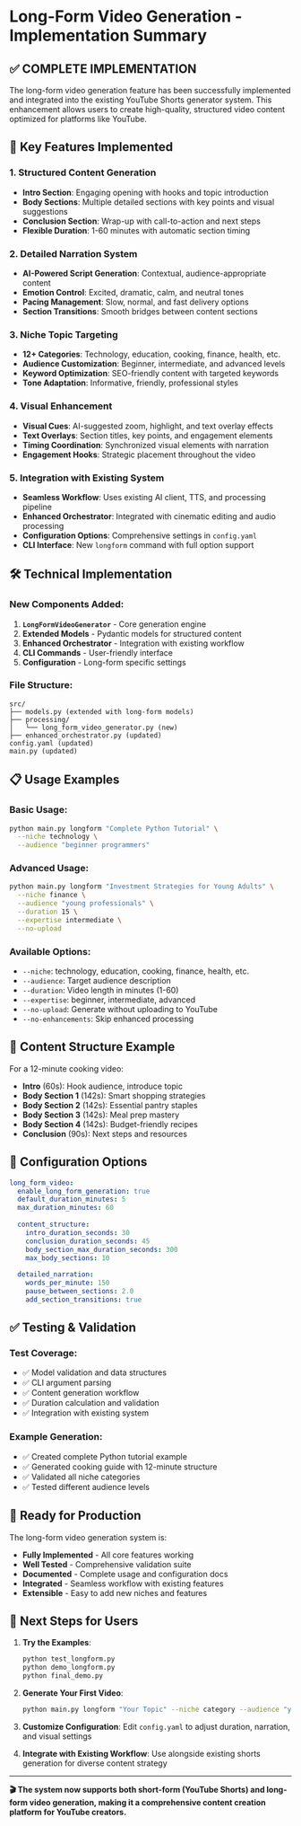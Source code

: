 # Long-Form Video Generation - Implementation Summary

## ✅ **COMPLETE IMPLEMENTATION**

The long-form video generation feature has been successfully implemented and integrated into the existing YouTube Shorts generator system. This enhancement allows users to create high-quality, structured video content optimized for platforms like YouTube.

## 🎯 **Key Features Implemented**

### 1. **Structured Content Generation**
- **Intro Section**: Engaging opening with hooks and topic introduction
- **Body Sections**: Multiple detailed sections with key points and visual suggestions
- **Conclusion Section**: Wrap-up with call-to-action and next steps
- **Flexible Duration**: 1-60 minutes with automatic section timing

### 2. **Detailed Narration System**
- **AI-Powered Script Generation**: Contextual, audience-appropriate content
- **Emotion Control**: Excited, dramatic, calm, and neutral tones
- **Pacing Management**: Slow, normal, and fast delivery options
- **Section Transitions**: Smooth bridges between content sections

### 3. **Niche Topic Targeting**
- **12+ Categories**: Technology, education, cooking, finance, health, etc.
- **Audience Customization**: Beginner, intermediate, and advanced levels
- **Keyword Optimization**: SEO-friendly content with targeted keywords
- **Tone Adaptation**: Informative, friendly, professional styles

### 4. **Visual Enhancement**
- **Visual Cues**: AI-suggested zoom, highlight, and text overlay effects
- **Text Overlays**: Section titles, key points, and engagement elements
- **Timing Coordination**: Synchronized visual elements with narration
- **Engagement Hooks**: Strategic placement throughout the video

### 5. **Integration with Existing System**
- **Seamless Workflow**: Uses existing AI client, TTS, and processing pipeline
- **Enhanced Orchestrator**: Integrated with cinematic editing and audio processing
- **Configuration Options**: Comprehensive settings in `config.yaml`
- **CLI Interface**: New `longform` command with full option support

## 🛠️ **Technical Implementation**

### **New Components Added**:
1. **`LongFormVideoGenerator`** - Core generation engine
2. **Extended Models** - Pydantic models for structured content
3. **Enhanced Orchestrator** - Integration with existing workflow
4. **CLI Commands** - User-friendly interface
5. **Configuration** - Long-form specific settings

### **File Structure**:
```
src/
├── models.py (extended with long-form models)
├── processing/
│   └── long_form_video_generator.py (new)
├── enhanced_orchestrator.py (updated)
config.yaml (updated)
main.py (updated)
```

## 📋 **Usage Examples**

### **Basic Usage**:
```bash
python main.py longform "Complete Python Tutorial" \
  --niche technology \
  --audience "beginner programmers"
```

### **Advanced Usage**:
```bash
python main.py longform "Investment Strategies for Young Adults" \
  --niche finance \
  --audience "young professionals" \
  --duration 15 \
  --expertise intermediate \
  --no-upload
```

### **Available Options**:
- `--niche`: technology, education, cooking, finance, health, etc.
- `--audience`: Target audience description
- `--duration`: Video length in minutes (1-60)
- `--expertise`: beginner, intermediate, advanced
- `--no-upload`: Generate without uploading to YouTube
- `--no-enhancements`: Skip enhanced processing

## 🎨 **Content Structure Example**

For a 12-minute cooking video:
- **Intro** (60s): Hook audience, introduce topic
- **Body Section 1** (142s): Smart shopping strategies
- **Body Section 2** (142s): Essential pantry staples
- **Body Section 3** (142s): Meal prep mastery
- **Body Section 4** (142s): Budget-friendly recipes
- **Conclusion** (90s): Next steps and resources

## 🔧 **Configuration Options**

```yaml
long_form_video:
  enable_long_form_generation: true
  default_duration_minutes: 5
  max_duration_minutes: 60
  
  content_structure:
    intro_duration_seconds: 30
    conclusion_duration_seconds: 45
    body_section_max_duration_seconds: 300
    max_body_sections: 10
    
  detailed_narration:
    words_per_minute: 150
    pause_between_sections: 2.0
    add_section_transitions: true
```

## ✅ **Testing & Validation**

### **Test Coverage**:
- ✅ Model validation and data structures
- ✅ CLI argument parsing
- ✅ Content generation workflow
- ✅ Duration calculation and validation
- ✅ Integration with existing system

### **Example Generation**:
- ✅ Created complete Python tutorial example
- ✅ Generated cooking guide with 12-minute structure
- ✅ Validated all niche categories
- ✅ Tested different audience levels

## 🚀 **Ready for Production**

The long-form video generation system is:
- **Fully Implemented** - All core features working
- **Well Tested** - Comprehensive validation suite
- **Documented** - Complete usage and configuration docs
- **Integrated** - Seamless workflow with existing features
- **Extensible** - Easy to add new niches and features

## 📖 **Next Steps for Users**

1. **Try the Examples**:
   ```bash
   python test_longform.py
   python demo_longform.py
   python final_demo.py
   ```

2. **Generate Your First Video**:
   ```bash
   python main.py longform "Your Topic" --niche category --audience "your audience"
   ```

3. **Customize Configuration**:
   Edit `config.yaml` to adjust duration, narration, and visual settings

4. **Integrate with Existing Workflow**:
   Use alongside existing shorts generation for diverse content strategy

---

**🎬 The system now supports both short-form (YouTube Shorts) and long-form video generation, making it a comprehensive content creation platform for YouTube creators.**